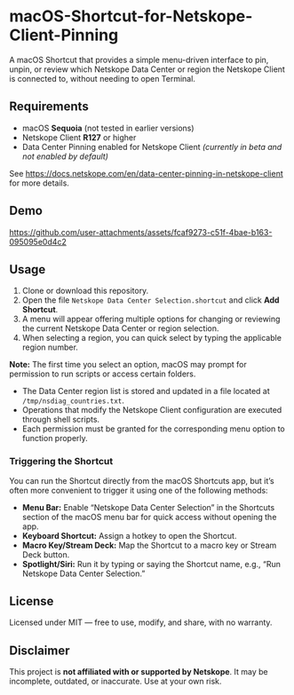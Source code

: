 # macOS-Shortcut-for-Netskope-Client-Pinning
A macOS Shortcut that provides a simple menu-driven interface to pin, unpin, or review which Netskope Data Center or region the Netskope Client is connected to, without needing to open Terminal.

## Requirements
- macOS **Sequoia** (not tested in earlier versions)
- Netskope Client **R127** or higher
- Data Center Pinning enabled for Netskope Client *(currently in beta and not enabled by default)*

See https://docs.netskope.com/en/data-center-pinning-in-netskope-client for more details.

## Demo
https://github.com/user-attachments/assets/fcaf9273-c51f-4bae-b163-095095e0d4c2

## Usage
1. Clone or download this repository.
2. Open the file `Netskope Data Center Selection.shortcut` and click **Add Shortcut**.
3. A menu will appear offering multiple options for changing or reviewing the current Netskope Data Center or region selection.
4. When selecting a region, you can quick select by typing the applicable region number.

**Note:**
The first time you select an option, macOS may prompt for permission to run scripts or access certain folders.  
- The Data Center region list is stored and updated in a file located at `/tmp/nsdiag_countries.txt`.  
- Operations that modify the Netskope Client configuration are executed through shell scripts.  
- Each permission must be granted for the corresponding menu option to function properly.

### Triggering the Shortcut

You can run the Shortcut directly from the macOS Shortcuts app, but it’s often more convenient to trigger it using one of the following methods:
- **Menu Bar:** Enable “Netskope Data Center Selection” in the Shortcuts section of the macOS menu bar for quick access without opening the app.  
- **Keyboard Shortcut:** Assign a hotkey to open the Shortcut.
- **Macro Key/Stream Deck:** Map the Shortcut to a macro key or Stream Deck button.  
- **Spotlight/Siri:** Run it by typing or saying the Shortcut name, e.g., “Run Netskope Data Center Selection.”

## License
Licensed under MIT — free to use, modify, and share, with no warranty.

## Disclaimer
This project is **not affiliated with or supported by Netskope**. It may be incomplete, outdated, or inaccurate. Use at your own risk. 
